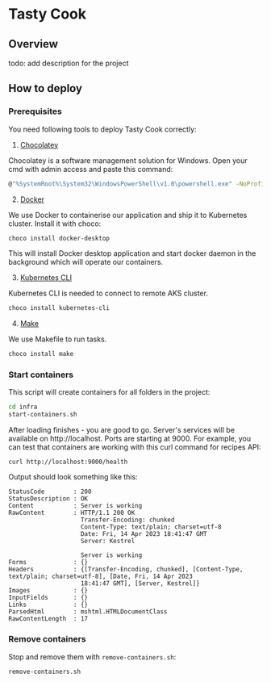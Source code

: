 # Tasty Cook## Overviewtodo: add description for the project## How to deploy### PrerequisitesYou need following tools to deploy Tasty Cook correctly:1. [Chocolatey](https://docs.chocolatey.org/en-us/)Chocolatey is a software management solution for Windows. Open your cmd with admin access and paste this command:```bash@"%SystemRoot%\System32\WindowsPowerShell\v1.0\powershell.exe" -NoProfile -InputFormat None -ExecutionPolicy Bypass -Command "[System.Net.ServicePointManager]::SecurityProtocol = 3072; iex ((New-Object System.Net.WebClient).DownloadString('https://community.chocolatey.org/install.ps1'))" && SET "PATH=%PATH%;%ALLUSERSPROFILE%\chocolatey\bin"```2. [Docker](https://www.docker.com/)We use Docker to containerise our application and ship it to Kubernetes cluster. Install it with choco:```bashchoco install docker-desktop```This will install Docker desktop application and start docker daemon in the background which will operate our containers.3. [Kubernetes CLI](https://kubernetes.io/)Kubernetes CLI is needed to connect to remote AKS cluster.```bashchoco install kubernetes-cli```4. [Make](https://www.gnu.org/software/make/manual/make.html)We use Makefile to run tasks. ```bashchoco install make```### Start containersThis script will create containers for all folders in the project:```bashcd infrastart-containers.sh```After loading finishes - you are good to go. Server's services will be available on http://localhost.Ports are starting at 9000.For example, you can test that containers are working with this curl command for recipes API:```shellcurl http://localhost:9000/health```Output should look something like this:```shellStatusCode        : 200StatusDescription : OKContent           : Server is workingRawContent        : HTTP/1.1 200 OK                    Transfer-Encoding: chunked                    Content-Type: text/plain; charset=utf-8                    Date: Fri, 14 Apr 2023 18:41:47 GMT                    Server: Kestrel                    Server is workingForms             : {}Headers           : {[Transfer-Encoding, chunked], [Content-Type, text/plain; charset=utf-8], [Date, Fri, 14 Apr 2023                    18:41:47 GMT], [Server, Kestrel]}Images            : {}InputFields       : {}Links             : {}ParsedHtml        : mshtml.HTMLDocumentClassRawContentLength  : 17```### Remove containersStop and remove them with `remove-containers.sh`:```bashremove-containers.sh```
